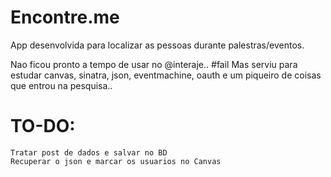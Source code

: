 # Encontre.me

App desenvolvida para localizar as pessoas durante palestras/eventos.

Nao ficou pronto a tempo de usar no @interaje.. #fail
Mas serviu para estudar canvas, sinatra, json, eventmachine, oauth e um piqueiro de coisas que entrou na pesquisa..

# TO-DO:
	Tratar post de dados e salvar no BD
	Recuperar o json e marcar os usuarios no Canvas
 

